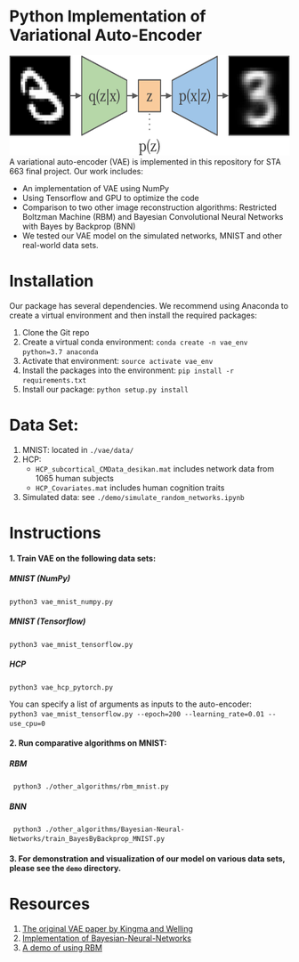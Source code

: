 # Python Implementation of Variational Auto-Encoder

<img src="https://github.com/yizi0511/sta_663_vae/blob/master/demo/vae.png" width="1000" height="180">
A variational auto-encoder (VAE) is implemented in this repository for STA 663 final project. Our work includes:

- An implementation of VAE using NumPy
- Using Tensorflow and GPU to optimize the code
- Comparison to two other image reconstruction algorithms: Restricted Boltzman Machine (RBM) and Bayesian Convolutional Neural Networks with Bayes by Backprop (BNN)
- We tested our VAE model on the simulated networks, MNIST and other real-world data sets.


# Installation

Our package has several dependencies. We recommend using Anaconda to create a virtual environment and then install the required packages:

1. Clone the Git repo
2. Create a virtual conda environment: ```conda create -n vae_env python=3.7 anaconda```
3. Activate that environment: ```source activate vae_env```
4. Install the packages into the environment: ```pip install -r requirements.txt```
5. Install our package: ```python setup.py install```

# Data Set:

1. MNIST: located in `./vae/data/`
2. HCP:
   - ```HCP_subcortical_CMData_desikan.mat``` includes network data from 1065 human subjects
   - ```HCP_Covariates.mat``` includes human cognition traits 
3. Simulated data: see ```./demo/simulate_random_networks.ipynb```


# Instructions

#### 1. Train VAE on the following data sets: <br/>

##### MNIST (NumPy)
```python3 vae_mnist_numpy.py``` <br/>
##### MNIST (Tensorflow)
```python3 vae_mnist_tensorflow.py``` <br/>
##### HCP 
```python3 vae_hcp_pytorch.py``` <br/>

You can specify a list of arguments as inputs to the auto-encoder: <br/>
```python3 vae_mnist_tensorflow.py --epoch=200 --learning_rate=0.01 --use_cpu=0``` <br/>

#### 2. Run comparative algorithms on MNIST: <br/>

##### RBM 
``` python3 ./other_algorithms/rbm_mnist.py``` <br/>
##### BNN 
``` python3 ./other_algorithms/Bayesian-Neural-Networks/train_BayesByBackprop_MNIST.py``` <br/>

#### 3. For demonstration and visualization of our model on various data sets, please see the ```demo``` directory. 


# Resources

1. [The original VAE paper by Kingma and Welling](https://arxiv.org/abs/1312.6114)
2. [Implementation of Bayesian-Neural-Networks](https://github.com/JavierAntoran/Bayesian-Neural-Networks)
2. [A demo of using RBM](https://www.kaggle.com/nicw102168/restricted-boltzmann-machine-rbm-on-mnist)

